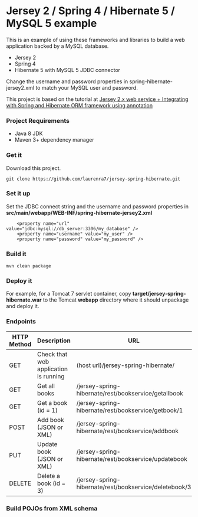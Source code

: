 # Jersey 2 / Spring 4 / Hibernate 5 / MySQL 5 example
This is an example of using these frameworks and libraries to build a
web application backed by a MySQL database.

- Jersey 2
- Spring 4
- Hibernate 5 with MySQL 5 JDBC connector

Change the username and password properties in spring-hibernate-jersey2.xml
to match your MySQL user and password.

This project is based on the tutorial at [Jersey 2.x web service +
Integrating with Spring and Hibernate ORM framework using
annotation](http://www.benchresources.net/jersey-2-x-web-service-integrating-with-spring-and-hibernate-orm-framework-using-annotation/)

### Project Requirements

- Java 8 JDK
- Maven 3+ dependency manager

### Get it

Download this project.

```
git clone https://github.com/laurenra7/jersey-spring-hibernate.git
```

### Set it up

Set the JDBC connect string and the username and password properties in
**src/main/webapp/WEB-INF/spring-hibernate-jersey2.xml**

```
    <property name="url" value="jdbc:mysql://db_server:3306/my_database" />
    <property name="username" value="my_user" />
    <property name="password" value="my_password" />
```

### Build it

```
mvn clean package
```

### Deploy it

For example, for a Tomcat 7 servlet container, copy **target/jersey-spring-hibernate.war**
to the Tomcat **webapp** directory where it should unpackage and deploy it.

### Endpoints

| HTTP Method | Description                           | URL                                                    |
| ----------- | ------------------------------------- | ------------------------------------------------------ |
| GET         | Check that web application is running | (host url)/jersey-spring-hibernate/                    |
| GET         | Get all books                         | /jersey-spring-hibernate/rest/bookservice/getallbook   |
| GET         | Get a book (id = 1)                   | /jersey-spring-hibernate/rest/bookservice/getbook/1    |
| POST        | Add book (JSON or XML)                | /jersey-spring-hibernate/rest/bookservice/addbook      |
| PUT         | Update book (JSON or XML)             | /jersey-spring-hibernate/rest/bookservice/updatebook   |
| DELETE      | Delete a book (id = 3)                | /jersey-spring-hibernate/rest/bookservice/deletebook/3 |

### Build POJOs from XML schema
